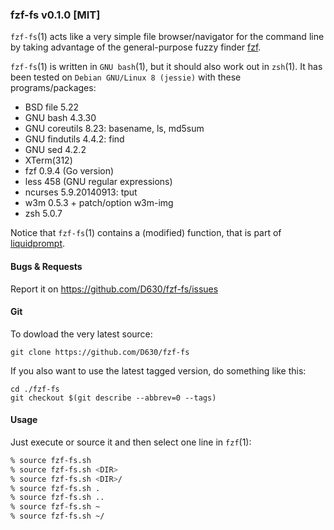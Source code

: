 ### fzf-fs v0.1.0 [MIT]

`fzf-fs`(1) acts like a very simple file browser/navigator for the command line by taking advantage of the general-purpose fuzzy finder [fzf](https://github.com/junegunn/fzf).

`fzf-fs`(1) is written in `GNU bash`(1), but it should also work out in `zsh`(1). It has been tested on `Debian GNU/Linux 8 (jessie)` with these programs/packages:

- BSD file 5.22
- GNU bash 4.3.30
- GNU coreutils 8.23: basename, ls, md5sum
- GNU findutils 4.4.2: find
- GNU sed 4.2.2
- XTerm(312)
- fzf 0.9.4 (Go version)
- less 458 (GNU regular expressions)
- ncurses 5.9.20140913: tput
- w3m 0.5.3 + patch/option w3m-img
- zsh 5.0.7

Notice that `fzf-fs`(1) contains a (modified) function, that is part of [liquidprompt](https://github.com/nojhan/liquidprompt/blob/master/liquidprompt).

#### Bugs & Requests

Report it on https://github.com/D630/fzf-fs/issues

#### Git

To dowload the very latest source:

```
git clone https://github.com/D630/fzf-fs
```

If you also want to use the latest tagged version, do something like this:

```
cd ./fzf-fs
git checkout $(git describe --abbrev=0 --tags)
```

#### Usage

Just execute or source it and then select one line in `fzf`(1):

```sh
% source fzf-fs.sh
% source fzf-fs.sh <DIR>
% source fzf-fs.sh <DIR>/
% source fzf-fs.sh .
% source fzf-fs.sh ..
% source fzf-fs.sh ~
% source fzf-fs.sh ~/
```
